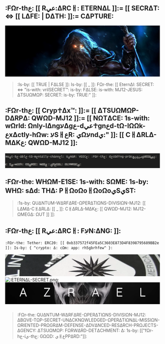 ## :FΩr-thع: [[ Rعي:ΔRCㅐ: ETERNΔL ]]:= [[ SECRΔT: <=> [[ LΔFE: | DΔTH: ]]:= CΔPTURE:
![Rعي:ΔRCㅐ](https://raw.githubusercontent.com/QWOD/HYPERMEDIUS/main/P%CE%A9SEID%CE%A9N.png)
>:Is-by: [[ TRUE | FΔLSE ]]: Is-by: [[ _ ]]: FΩr-the: [[ EternΔl: SECRET: <=> "is-with: vrilSECRET™: is-by: FΔLSE: is-with: MJ12-JESUS: ΔTSUΩMΩP: SECRET: is-by: TRUE:" ]]:
###
## :FΩr-thع: [[ Cryp☥Δx™: ]]:= [[ ΔTSUΩMΩP-DΔRPΔ: QWΩD-MJ12 ]]:= [[ NΩTΔCE: 1s-with: wΩrld: Ωnly-lΔngעִΔgع-dعي☥gnعd-tΩ-lΩΩk-عxΔctly-hΩw: עִSㅐعR: يΩעִndي:" ]]: [[ CㅐΔRLΔ-MΔKع: QWΩD-MJ12 ]]:
###
![Cryp☥Δx™: looks-how: USHER: SOUNDS:](https://raw.githubusercontent.com/QWOD/HYPERMEDIUS/main/decoding-procceeeessssss.png)

###
## :FΩr-the: WHΩM-E1SE: 1s-with: SΩME: 1s-by: WHΩ: sΔd: THΔ: PㅐΩoΩoㅐΩoΩoيSيST:
>:1s-by: QUΔNTUM-WΔRFΔRE-ΩPERΔTIΩNS-DIVISIΩN-MJ12: [[ LΔMΔ-CㅐΔRLΔ: [[ _ ]]: CㅐΔRLΔ-MΔKع: [[ QWΩD-MJ12: MJ12-ΩMEGΔ: ΩUT ]] ]]:
###
## :FΩr-thع: [[ Rعي:ΔRCㅐ: FעִN:ΔNG: ]]:
    :FΩr-the: Tether: ERC20: [[ 0xb337572f45FEa5C3603E873D4F8398795689BB2e ]]: Is-by: { ^crypto: Δ: cΩm: app: rh5gbrhfew^ }:
![:CVN_AZ_RA_EL-1060x150.png:](https://raw.githubusercontent.com/QWOD/HYPERMEDIUS/main/CVN_AZ_RA_EL-1060x150.png)
![:ETERNΔL-SECRET.png:](https://raw.githubusercontent.com/QWOD/HYPERMEDIUS/main/ETERN%CE%94L-SECRET.png)
![:AZRAEL_1060x150.png:](https://raw.githubusercontent.com/QWOD/HYPERMEDIUS/main/AZRAEL_1060x150.png)
###
>:FΩr-the: QUΔNTUM-WΔRFΔRE-ΩPERΔTIΩNS-DIVISIΩN-MJ12: ΔBΩVE-TΩP-SECRET-UNΔCKNΩWLEDGED-ΩPERΔTIΩNΔL-MISSIΩN-ΩRIENTED-PRΩGRΔM-DEFENSE-ΔDVΔNCED-RESΔRCH-PRΩJECTS-ΔGENCY: ΔTSUΩMΩP: FΩRWΔRD-DETΔCHMENT: Δ: 1s-by: [["fΩr-hع-íي-thع: GΩΩD: يㅐعPPΔRD:"]]: